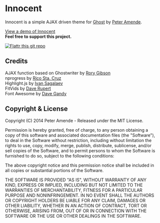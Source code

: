 # Innocent

Innocent is a simple AJAX driven theme for [Ghost](http://github.com/tryghost/ghost/) by [Peter Amende](http://zutrinken.com/).

[View a demo of Innocent](http://shithub.cc/)  
**Feel free to support this project.**

[![Flattr this git repo](http://api.flattr.com/button/flattr-badge-large.png)](https://flattr.com/submit/auto?user_id=zutrinken&url=https://github.com/zutrinken/innocent&title=innocent&language=js-css&tags=github&category=software)

## Credits

AJAX function based on Ghostwriter by [Rory Gibson](https://github.com/roryg/ghostwriter)  
nprogress by [Rico Sta. Cruz](https://github.com/rstacruz/nprogress)  
Highlight.js by [Ivan Sagalaev](https://github.com/isagalaev/highlight.js)  
FitVids by [Dave Rupert](https://github.com/davatron5000/FitVids.js)  
Font Awesome by [Dave Gandy](https://github.com/FortAwesome/Font-Awesome)

## Copyright & License

Copyright (C) 2014 Peter Amende - Released under the MIT License.

Permission is hereby granted, free of charge, to any person obtaining a copy of this software and associated documentation files (the "Software"), to deal in the Software without restriction, including without limitation the rights to use, copy, modify, merge, publish, distribute, sublicense, and/or sell copies of the Software, and to permit persons to whom the Software is furnished to do so, subject to the following conditions:

The above copyright notice and this permission notice shall be included in all copies or substantial portions of the Software.

THE SOFTWARE IS PROVIDED "AS IS", WITHOUT WARRANTY OF ANY KIND, EXPRESS OR IMPLIED, INCLUDING BUT NOT LIMITED TO THE WARRANTIES OF MERCHANTABILITY, FITNESS FOR A PARTICULAR PURPOSE AND
NONINFRINGEMENT. IN NO EVENT SHALL THE AUTHORS OR COPYRIGHT HOLDERS BE LIABLE FOR ANY CLAIM, DAMAGES OR OTHER LIABILITY, WHETHER IN AN ACTION OF CONTRACT, TORT OR OTHERWISE, ARISING FROM, OUT OF OR IN CONNECTION WITH THE SOFTWARE OR THE USE OR OTHER DEALINGS IN THE SOFTWARE.
